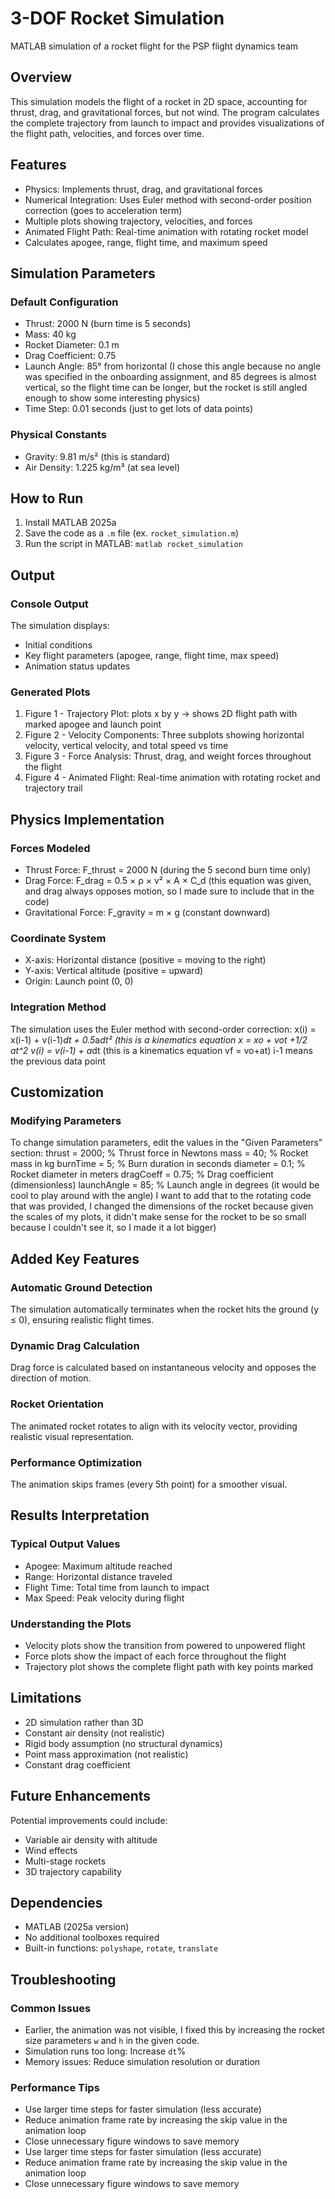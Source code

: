 # 3-DOF Rocket Simulation
MATLAB simulation of a rocket flight for the PSP flight dynamics team 
## Overview
This simulation models the flight of a rocket in 2D space, accounting 
for thrust, drag, and gravitational forces, but not wind. The program calculates the 
complete trajectory from launch to impact and provides visualizations of the 
flight path, velocities, and forces over time.
## Features
- Physics: Implements thrust, drag, and gravitational forces
- Numerical Integration: Uses Euler method with second-order position
correction (goes to acceleration term)
- Multiple plots showing trajectory, velocities, and forces
- Animated Flight Path: Real-time animation with rotating rocket model
- Calculates apogee, range, flight time, and maximum speed
## Simulation Parameters
### Default Configuration
- Thrust: 2000 N (burn time is 5 seconds)
- Mass: 40 kg
- Rocket Diameter: 0.1 m
- Drag Coefficient: 0.75
- Launch Angle: 85° from horizontal (I chose this angle because no angle
was specified in the onboarding assignment, and 85 degrees is almost
vertical, so the flight time can be longer, but the rocket is still angled 
enough to show some interesting physics)
- Time Step: 0.01 seconds (just to get lots of data points)
### Physical Constants
- Gravity: 9.81 m/s² (this is standard)
- Air Density: 1.225 kg/m³ (at sea level)
## How to Run
1. Install MATLAB 2025a
2. Save the code as a `.m` file (ex. `rocket_simulation.m`)
3. Run the script in MATLAB:
```matlab rocket_simulation```
## Output
### Console Output
The simulation displays:
- Initial conditions
- Key flight parameters (apogee, range, flight time, max speed)
- Animation status updates
### Generated Plots
1. Figure 1 - Trajectory Plot: plots x by y -> shows 2D flight path with marked apogee and launch point
2. Figure 2 - Velocity Components: Three subplots showing horizontal velocity, vertical velocity, and total speed vs time
3. Figure 3 - Force Analysis: Thrust, drag, and weight forces throughout the flight
4. Figure 4 - Animated Flight: Real-time animation with rotating rocket and trajectory trail
## Physics Implementation
### Forces Modeled
- Thrust Force: F_thrust = 2000 N (during the 5 second burn time only)
- Drag Force: F_drag = 0.5 × ρ × v² × A × C_d (this equation was given,
and drag always opposes motion, so I made sure to include that in the code)
- Gravitational Force: F_gravity = m × g (constant downward)
### Coordinate System
- X-axis: Horizontal distance (positive = moving to the right)
- Y-axis: Vertical altitude (positive = upward)  
- Origin: Launch point (0, 0)
### Integration Method
The simulation uses the Euler method with second-order correction:
x(i) = x(i-1) + v(i-1)*dt + 0.5*a*dt² (this is a kinematics equation x = xo + vot +1/2 at^2
v(i) = v(i-1) + a*dt (this is a kinematics equation vf = vo+at) 
i-1 means the previous data point
## Customization
### Modifying Parameters
To change simulation parameters, edit the values in the "Given Parameters" section:
thrust = 2000;        % Thrust force in Newtons
mass = 40;           % Rocket mass in kg
burnTime = 5;        % Burn duration in seconds
diameter = 0.1;      % Rocket diameter in meters
dragCoeff = 0.75;    % Drag coefficient (dimensionless)
launchAngle = 85;    % Launch angle in degrees (it would be cool to play
around with the angle)
I want to add that to the rotating code that was provided, I changed the
dimensions of the rocket because given the scales of my plots, it didn't
make sense for the rocket to be so small because I couldn't see it, so I
made it a lot bigger)
## Added Key Features 
### Automatic Ground Detection
The simulation automatically terminates when the rocket hits the ground (y ≤ 0), ensuring realistic flight times.
### Dynamic Drag Calculation
Drag force is calculated based on instantaneous velocity and opposes the direction of motion.
### Rocket Orientation
The animated rocket rotates to align with its velocity vector, providing realistic visual representation.
### Performance Optimization
The animation skips frames (every 5th point) for a smoother visual.
## Results Interpretation
### Typical Output Values
- Apogee: Maximum altitude reached
- Range: Horizontal distance traveled
- Flight Time: Total time from launch to impact
- Max Speed: Peak velocity during flight
### Understanding the Plots
- Velocity plots show the transition from powered to unpowered flight
- Force plots show the impact of each force throughout the flight
- Trajectory plot shows the complete flight path with key points marked
## Limitations
- 2D simulation rather than 3D
- Constant air density (not realistic)
- Rigid body assumption (no structural dynamics)
- Point mass approximation (not realistic)
- Constant drag coefficient
## Future Enhancements
Potential improvements could include:
- Variable air density with altitude
- Wind effects
- Multi-stage rockets
- 3D trajectory capability
## Dependencies
- MATLAB (2025a version)
- No additional toolboxes required
- Built-in functions: `polyshape`, `rotate`, `translate`
## Troubleshooting
### Common Issues
- Earlier, the animation was not visible, I fixed this by increasing the 
rocket size parameters `w` and `h` in the given code.
- Simulation runs too long: Increase `dt`%
- Memory issues: Reduce simulation resolution or duration
### Performance Tips
- Use larger time steps for faster simulation (less accurate)
- Reduce animation frame rate by increasing the skip value in the animation loop
- Close unnecessary figure windows to save memory
- Use larger time steps for faster simulation (less accurate)
- Reduce animation frame rate by increasing the skip value in the animation loop
- Close unnecessary figure windows to save memory
